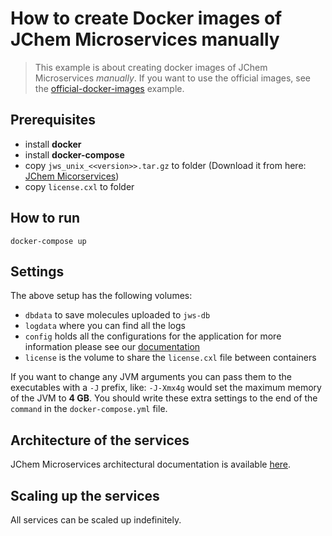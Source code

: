 # How to create Docker images of JChem Microservices manually

> This example is about creating docker images of JChem Microservices _manually_.
If you want to use the official images, see the [official-docker-images](../official-docker-images) example.

## Prerequisites

* install **docker**
* install **docker-compose**
* copy `jws_unix_<<version>>.tar.gz` to folder (Download it from here: [JChem Micorservices](https://chemaxon.com/download?dl=%2Fdata%2Fdownload%2Fjws))
* copy `license.cxl` to folder

## How to run

`docker-compose up`

## Settings

The above setup has the following volumes:
* `dbdata` to save molecules uploaded to `jws-db`
* `logdata` where you can find all the logs
* `config` holds all the configurations for the application for more information please see our [documentation](https://docs.chemaxon.com/display/docs/jchem-microservices_common-modules.md#config)
* `license` is the volume to share the `license.cxl` file between containers

If you want to change any JVM arguments you can pass them to the executables with a `-J` prefix, like:
`-J-Xmx4g` would set the maximum memory of the JVM to __4 GB__. You should write these extra settings to the
end of the `command` in the `docker-compose.yml` file.

## Architecture of the services

JChem Microservices architectural documentation is available [here](https://docs.chemaxon.com/display/docs/jchem-microservices_architecture.md).

## Scaling up the services

All services can be scaled up indefinitely. 
